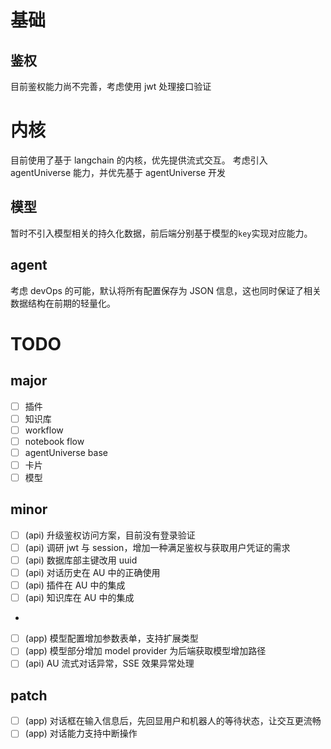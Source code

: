 # 基础

## 鉴权

目前鉴权能力尚不完善，考虑使用 jwt 处理接口验证

# 内核

目前使用了基于 langchain 的内核，优先提供流式交互。
考虑引入 agentUniverse 能力，并优先基于 agentUniverse 开发

## 模型

暂时不引入模型相关的持久化数据，前后端分别基于模型的`key`实现对应能力。

## agent

考虑 devOps 的可能，默认将所有配置保存为 JSON 信息，这也同时保证了相关数据结构在前期的轻量化。

# TODO

## major

- [ ] 插件
- [ ] 知识库
- [ ] workflow
- [ ] notebook flow
- [ ] agentUniverse base
- [ ] 卡片
- [ ] 模型

## minor

- [ ] (api) 升级鉴权访问方案，目前没有登录验证
- [ ] (api) 调研 jwt 与 session，增加一种满足鉴权与获取用户凭证的需求
- [ ] (api) 数据库部主键改用 uuid
- [ ] (api) 对话历史在 AU 中的正确使用
- [ ] (api) 插件在 AU 中的集成
- [ ] (api) 知识库在 AU 中的集成

-
- [ ] (app) 模型配置增加参数表单，支持扩展类型
- [ ] (app) 模型部分增加 model provider 为后端获取模型增加路径
- [ ] (api) AU 流式对话异常，SSE 效果异常处理

## patch

- [ ] (app) 对话框在输入信息后，先回显用户和机器人的等待状态，让交互更流畅
- [ ] (app) 对话能力支持中断操作
